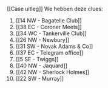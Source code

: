 [[Case uitleg]]
We hebben deze clues:

1. [[14 NW - Bagatelle Club]]
2. [[38 EC - Coroner Meets]]
3. [[34 WC - Tankerville Club]]
4. [[26 NW - Newbury]]
5. [[31 SW - Novak Adams & Co]]
6. [[37 EC - Telegram office]]
7. [[5 SE - Twiggs]]
8. [[40 NW - Jaquard]]
9. [[42 NW - Sherlock Holmes]]
10. [[22 SW - Murray]]

